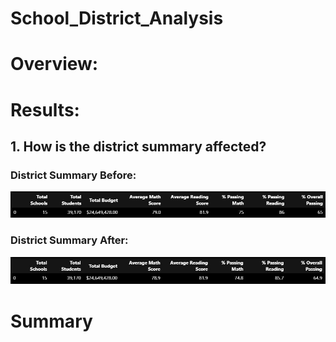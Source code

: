 # School_District_Analysis

# Overview:

# Results:
## 1. How is the district summary affected?

### District Summary Before:
![image](Resources/district_summary_before.jpg)

### District Summary After:
![image](Resources/district_summary_after.jpg)

# Summary
